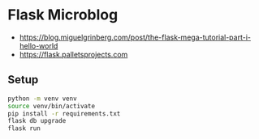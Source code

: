 # Flask Microblog

- https://blog.miguelgrinberg.com/post/the-flask-mega-tutorial-part-i-hello-world
- https://flask.palletsprojects.com

## Setup

```sh
python -m venv venv
source venv/bin/activate
pip install -r requirements.txt
flask db upgrade
flask run
```
